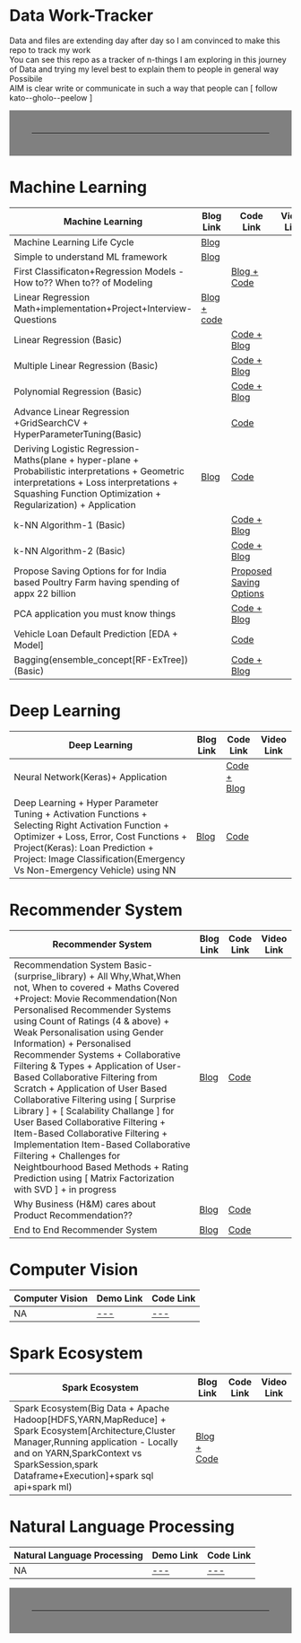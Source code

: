 # Data Work-Tracker
Data and files are extending day after day so I am convinced to make this repo to track my work <br>
You can see this repo as a tracker of n-things I am exploring in this journey of Data and trying my level best to explain them to people in general way Possibile <br>
AIM is clear write or communicate in such a way that people can [ follow kato--gholo--peelow ]

<hr style="border:40px solid gray"> </hr>


# Machine Learning 

| Machine Learning                | Blog Link                                                       | Code Link     | Video Link   |
|---------------------------------|-----------------------------------------------------------------|---------------|--------------|
|Machine Learning Life Cycle      |[Blog](https://www.kaggle.com/mukeshmanral/machine-learning-life-cycle-basic/edit/run/88227239)| | |
|Simple to understand ML framework| [Blog](https://github.com/MvMukesh/ML-ProblemSolving-FrameWork) |  |  |
|First Classificaton+Regression Models - How to?? When to?? of Modeling | |[Blog + Code](https://www.kaggle.com/mukeshmanral/first-model-how-to-what-to-classif-regre) | |
|Linear Regression Math+implementation+Project+Interview-Questions|[Blog + code](https://www.kaggle.com/mukeshmanral/linear-regression)|||
|Linear Regression (Basic)| |[Code + Blog](https://www.kaggle.com/mukeshmanral/linear-regression-basic)| |
|Multiple Linear Regression (Basic) | |[Code + Blog](https://www.kaggle.com/mukeshmanral/multiple-linear-regression-basic/notebook) | |
|Polynomial Regression (Basic) | |[Code + Blog](https://www.kaggle.com/mukeshmanral/polynomial-regression-basic) | |
|Advance Linear Regression  +GridSearchCV + HyperParameterTuning(Basic) | |[Code](https://www.kaggle.com/mukeshmanral/advance-linear-regression-gridsearchcv-hpt-basic?scriptVersionId=77957379) | |
|Deriving Logistic Regression-Maths(plane + hyper-plane + Probabilistic interpretations + Geometric interpretations + Loss interpretations + Squashing Function Optimization + Regularization) + Application |[Blog](https://www.kaggle.com/mukeshmanral/derivinglogisticregression-maths-application) | [Code](https://www.kaggle.com/mukeshmanral/derivinglogisticregression-maths-application)| |
|k-NN Algorithm-1 (Basic) | |[Code + Blog](https://www.kaggle.com/mukeshmanral/k-nn-algorithm-1-basic/notebook) | |
|k-NN Algorithm-2 (Basic) | |[Code + Blog](https://www.kaggle.com/mukeshmanral/k-nn-algorithm-2-basic) | |
| Propose Saving Options for for India based Poultry Farm having spending of appx 22 billion | | [Proposed Saving Options](https://github.com/MvMukesh/Spend_Analysis-ProposedSavingOptions)|
|PCA application you must know things | |[Code + Blog](https://www.kaggle.com/mukeshmanral/pca-basic) | |
|Vehicle Loan Default Prediction [EDA + Model]||[Code](https://www.kaggle.com/mukeshmanral/vehicle-loan-default-prediction-eda-model)||
|Bagging(ensemble_concept[RF-ExTree])(Basic) | |[Code + Blog](https://www.kaggle.com/mukeshmanral/bagging-ensemble-concept-rf-extree-basic) | |



# Deep Learning

| Deep Learning| Blog Link |Code Link | Video Link   |
|--------------|----------|----------|--------------|
|Neural Network(Keras)+ Application | |[Code + Blog](https://www.kaggle.com/mukeshmanral/neural-network-keras-basic-only-84) | |
| Deep Learning + Hyper Parameter Tuning + Activation Functions + Selecting Right Activation Function + Optimizer + Loss, Error, Cost Functions + Project(Keras): Loan Prediction + Project: Image Classification(Emergency Vs Non-Emergency Vehicle) using NN |  [Blog](https://www.kaggle.com/mukeshmanral/deep-learning-basic-project) | [Code](https://www.kaggle.com/mukeshmanral/deep-learning-basic-project)   ||


# Recommender System 

| Recommender System                | Blog Link                                                                              | Code Link     | Video Link   |
|-----------------------------------|----------------------------------------------------------------------------------------|---------------|--------------|
|Recommendation System Basic-(surprise_library) + All Why,What,When not, When to covered + Maths Covered +Project: Movie Recommendation(Non Personalised Recommender Systems using Count of Ratings (4 & above) + Weak Personalisation using Gender Information) + Personalised Recommender Systems + Collaborative Filtering & Types + Application of User-Based Collaborative Filtering from Scratch + Application of User Based Collaborative Filtering using [ Surprise Library ] + [ Scalability Challange ] for User Based Collaborative Filtering + Item-Based Collaborative Filtering + Implementation Item-Based Collaborative Filtering + Challenges for Neightbourhood Based Methods + Rating Prediction using [ Matrix Factorization with SVD ] + in progress| [Blog](https://www.kaggle.com/mukeshmanral/recommendation-system-basic-surprise-library) |  [Code](https://www.kaggle.com/mukeshmanral/recommendation-system-basic-surprise-library) ||
|Why Business (H&M) cares about Product Recommendation?? |[Blog](https://www.kaggle.com/mukeshmanral/why-h-m-cares-about-product-recommendation)|[Code](https://www.kaggle.com/mukeshmanral/why-h-m-cares-about-product-recommendation) | |
|End to End Recommender System |[Blog](https://www.kaggle.com/mukeshmanral/end-to-end-recommender-system)|[Code](https://www.kaggle.com/mukeshmanral/end-to-end-recommender-system) | |

# Computer Vision

| Computer Vision                                                                | Demo Link                                                                                                               | Code Link                                                                          |
|--------------------------------------------------------------------------------|------------------------------------------------------------------------------------------------------------------------|-----------------------------------------------------------------------------------|
| NA                                           | [---]()                                | [---](link)   |

# Spark Ecosystem

|Spark Ecosystem | Blog Link | Code Link | Video Link|
|--------------|-----------|-----------|-----------|
|Spark Ecosystem(Big Data + Apache Hadoop[HDFS,YARN,MapReduce] + Spark Ecosystem[Architecture,Cluster Manager,Running application - Locally and on YARN,SparkContext vs SparkSession,spark Dataframe+Execution]+spark sql api+spark ml) |[Blog + Code](https://www.kaggle.com/mukeshmanral/apache-spark-basic) | | |


# Natural Language Processing

| Natural Language Processing                                                                | Demo Link                                                                                                               | Code Link                                                                          |
|--------------------------------------------------------------------------------|------------------------------------------------------------------------------------------------------------------------|-----------------------------------------------------------------------------------|
| NA                                           | [---]()                                | [---](link)   |

<hr style="border:40px solid gray"> </hr>



